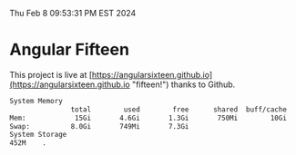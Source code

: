 Thu Feb  8 09:53:31 PM EST 2024

# Angular Fifteen


This project is live at [https://angularsixteen.github.io](https://angularsixteen.github.io "fifteen!") thanks to Github.

```bash
System Memory
               total        used        free      shared  buff/cache   available
Mem:            15Gi       4.6Gi       1.3Gi       750Mi        10Gi        10Gi
Swap:          8.0Gi       749Mi       7.3Gi
System Storage
452M	.
```
